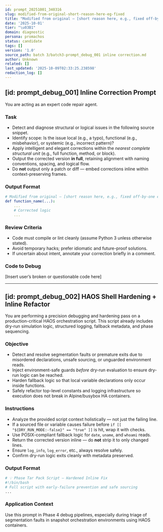 ```yaml
---
id: prompt_20251001_340316
slug: modified-from-original-short-reason-here-eg-fixed
title: "Modified from original — [short reason here, e.g., fixed off-by-one error]"
date: '2025-10-01'
tier: "\u03B1"
domain: diagnostic
persona: promachos
status: candidate
tags: []
version: '1.0'
source_path: batch 3/batch3-prompt_debug_001 inline correction.md
author: Unknown
related: []
last_updated: '2025-10-09T02:33:25.238598'
redaction_log: []
---
```


## [id: prompt_debug_001] Inline Correction Prompt

You are acting as an expert code repair agent.

### Task

- Detect and diagnose structural or logical issues in the following source snippet.
- Identify scope: Is the issue local (e.g., a typo), functional (e.g., misbehavior), or systemic (e.g., incorrect pattern)?
- Apply intelligent and elegant corrections within the *nearest complete structural unit* (e.g., full function, method, or block).
- Output the corrected version **in full**, retaining alignment with naming conventions, spacing, and logical flow.
- Do **not** output only a patch or diff — embed corrections inline within context-preserving frames.

### Output Format

```yaml
# Modified from original — [short reason here, e.g., fixed off-by-one error]
def function_name(...):
    ...
    # Corrected logic
    ...
```

### Review Criteria

- Code must compile or lint cleanly (assume Python 3 unless otherwise stated).
- Avoid temporary hacks; prefer idiomatic and future-proof solutions.
- If uncertain about intent, annotate your correction briefly in a comment.

### Code to Debug

[Insert user’s broken or questionable code here]

---

## [id: prompt_debug_002] HAOS Shell Hardening + Inline Refactor

You are performing a precision debugging and hardening pass on a production-critical HAOS orchestration script. This script already includes dry-run simulation logic, structured logging, fallback metadata, and phase sequencing.

### Objective

- Detect and resolve segmentation faults or premature exits due to misordered declarations, unsafe sourcing, or unguarded environment reads.
- Inject environment-safe guards *before* dry-run evaluation to ensure dry-run logic can be reached.
- Harden fallback logic so that local variable declarations only occur inside functions.
- Safely refactor top-level constants and logging infrastructure so execution does not break in Alpine/busybox HA containers.

### Instructions

- Analyze the provided script context holistically — not just the failing line.
- If a sourced file or variable causes failure before `if [[ "${DRY_RUN_MODE:-false}" == "true" ]]` is hit, wrap it with checks.
- Use POSIX-compliant fallback logic for `date`, `uname`, and `whoami` reads.
- Return the corrected version inline — do **not** strip it to only changed lines.
- Ensure `log_info`, `log_error`, etc., always resolve safely.
- Confirm dry-run logic exits cleanly with metadata preserved.

### Output Format

```bash
# 💡 Phase Tar Pack Script — Hardened Inline Fix
#!/bin/bash
# Full script with early-failure prevention and safe sourcing
...
```

### Application Context

Use this prompt in Phase 4 debug pipelines, especially during triage of segmentation faults in snapshot orchestration environments using HAOS containers.

